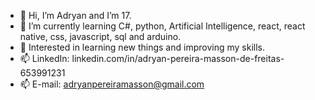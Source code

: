 - 👋 Hi, I’m Adryan and I’m 17.
- 🌱 I’m currently learning C#, python, Artificial Intelligence, react, react native, css, javascript, sql and arduino.
- 💞️ Interested in learning new things and improving my skills.
- 📫 LinkedIn: linkedin.com/in/adryan-pereira-masson-de-freitas-653991231
- 📫 E-mail: adryanpereiramasson@gmail.com

